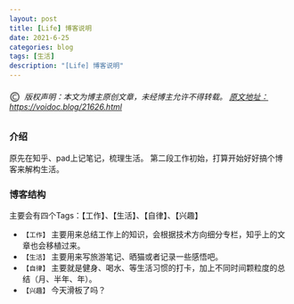 ```yaml
---
layout: post
title: [Life] 博客说明
date: 2021-6-25
categories: blog
tags: [生活]
description: "[Life] 博客说明"
---
```

<h6><img src="/images/copyright.jpg" alt="copyright" style="display:inline;margin-bottom: -5px;" width="20" height="20"> 版权声明：本文为博主原创文章，未经博主允许不得转载。
<a target="_blank" href="https://robotkang.cc/20320.html">原文地址：https://voidoc.blog/21626.html </a>
</h6>


<h3> 介绍 </h3>

原先在知乎、pad上记笔记，梳理生活。
第二段工作初始，打算开始好好搞个博客来解构生活。


<h3> 博客结构 </h3>

主要会有四个Tags：【工作】、【生活】、【自律】、【兴趣】

- `【工作】` 
  主要用来总结工作上的知识，会根据技术方向细分专栏，知乎上的文章也会移植过来。
- `【生活】`
主要用来写旅游笔记、晒猫或者记录一些感悟吧。
- `【自律】`
主要就是健身、喝水、等生活习惯的打卡，加上不同时间颗粒度的总结（月、半年、年）。
- `【兴趣】`
今天滑板了吗？











